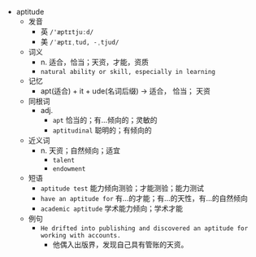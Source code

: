 - aptitude
  - 发音
    - 英 `/'æptɪtjuːd/`
    - 美 `/ˈæptɪˌtud, -ˌtjud/`
  - 词义
    - n. 适合，恰当；天资，才能，资质
    - `natural ability or skill, especially in learning`
  - 记忆
    - apt(适合) + it + ude(名词后缀) → 适合， 恰当； 天资
  - 同根词
    - adj.
      - `apt` 恰当的；有…倾向的；灵敏的
      - `aptitudinal` 聪明的；有倾向的
  - 近义词
    - n. 天资；自然倾向；适宜
      - `talent`
      - `endowment`
  - 短语
    - `aptitude test` 能力倾向测验；才能测验；能力测试 
    - `have an aptitude for` 有…的才能；有…的天性，有…的自然倾向 
    - `academic aptitude` 学术能力倾向；学术才能 
  - 例句
    - `He drifted into publishing and discovered an aptitude for working with accounts.`
      - 他偶入出版界，发现自己具有管账的天资。

